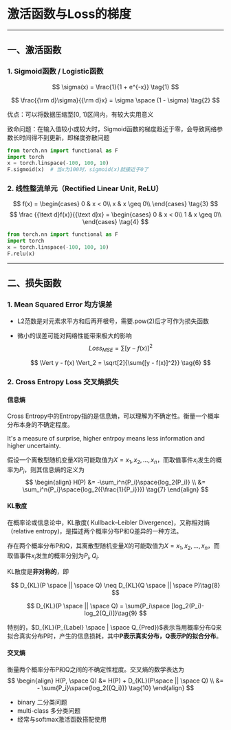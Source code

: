 # 激活函数与Loss的梯度

------

## 一、激活函数

### 1. Sigmoid函数 / Logistic函数

$$
\sigma(x) = \frac{1}{1 + e^{-x}}
   \tag{1}
$$

$$
\frac{{\rm d}\sigma}{{\rm d}x} = \sigma \space (1 - \sigma)
   \tag{2}
$$


   优点：可以将数据压缩至[0, 1)区间内，有较大实用意义

   致命问题：在输入值较小或较大时，Sigmoid函数的梯度趋近于零，会导致网络参数长时间得不到更新，即梯度弥散问题

   ```python
   from torch.nn import functional as F
   import torch
   x = torch.linspace(-100, 100, 10)
   F.sigmoid(x)  # 当x为100时，sigmoid(x)就接近于0了
   ```

### 2. 线性整流单元（Rectified Linear Unit, ReLU）

$$
   f(x) = 
   \begin{cases}
   0 & x < 0\\
   x & x \geq 0\\
   \end{cases}
   \tag{3}
$$
$$
   \frac {{\text d}f(x)}{{\text d}x} = 
   \begin{cases}
   0 & x < 0\\
   1 & x \geq 0\\
   \end{cases}
   \tag{4}
$$

   ```python
   from torch.nn import functional as F
   import torch
   x = torch.linspace(-100, 100, 10)
   F.relu(x)
   ```

------

## 二、损失函数

### 1. Mean Squared Error 均方误差

- L2范数是对元素求平方和后再开根号，需要.pow(2)后才可作为损失函数
- 微小的误差可能对网络性能带来极大的影响
  $$
  Loss_{MSE} = \sum{[{y - f(x)]^2}}
  \tag{5}
  $$

  $$
  \Vert y - f(x) \Vert_2 = \sqrt[2]{\sum{[y - f(x)]^2}}
  \tag{6}
  $$

### 2. Cross Entropy Loss 交叉熵损失

#### 信息熵

Cross Entropy中的Entropy指的是信息熵，可以理解为不确定性。衡量一个概率分布本身的不确定程度。

It's a measure of surprise, higher entrpoy means less information and higher uncertainty.

假设一个离散型随机变量$X$的可能取值为$X=x_1,x_2,...,x_n$，而取值事件$x_i$发生的概率为$P_i$，则其信息熵的定义为
$$
\begin{align}
H(P) &= -\sum_i^n{P_i}\space{log_2(P_i)} \\
&= \sum_i^n{P_i}\space{log_2({\frac{1}{P_i}}}) \tag{7}
\end{align}
$$
#### KL散度

在概率论或信息论中，KL散度( Kullback–Leibler Divergence)，又称相对熵（relative entropy)，是描述两个概率分布P和Q差异的一种方法。

存在两个概率分布P和Q，其离散型随机变量$X$的可能取值为$X=x_1,x_2,...,x_n$，而取值事件$x_i$发生的概率分别为$P_i,Q_i$.

KL散度是**非对称的**，即

$$
D_{KL}(P \space || \space Q) \neq D_{KL}(Q \space || \space P)\tag{8}
$$

$$
D_{KL}(P \space || \space Q) = \sum{P_i\space [log_2(P_i)-log_2(Q_i)]}\tag{9}
$$



特别的，$D_{KL}(P_{Label} \space | \space Q_{Pred})$表示当用概率分布Q来拟合真实分布P时，产生的信息损耗，其中**P表示真实分布，Q表示P的拟合分布**。

#### 交叉熵

衡量两个概率分布P和Q之间的不确定性程度。交叉熵的数学表达为
$$
\begin{align}
H(P, \space Q) &= H(P) + D_{KL}(P\space || \space Q) \\
&= - \sum{P_i}\space{log_2({Q_i})} \tag{10}
\end{align}
$$


- binary 二分类问题
- multi-class 多分类问题
- 经常与softmax激活函数搭配使用

